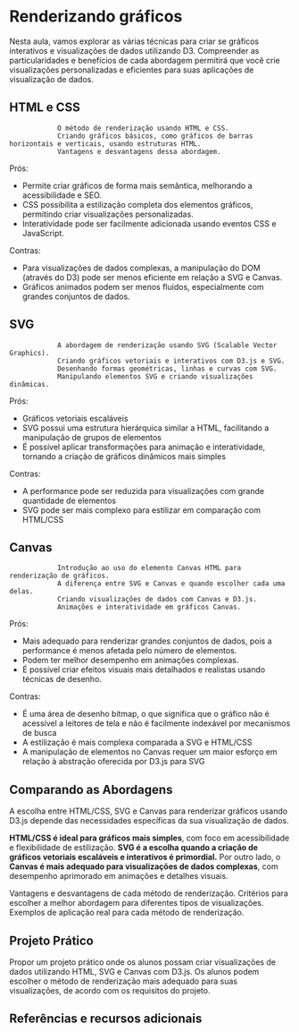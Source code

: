 # Renderizando gráficos

Nesta aula, vamos explorar as várias técnicas para criar se gráficos interativos e visualizações de dados utilizando D3. Compreender as particularidades e benefícios de cada abordagem permitirá que você crie visualizações personalizadas e eficientes para suas aplicações de visualização de dados.

## HTML e CSS

				O método de renderização usando HTML e CSS.
				Criando gráficos básicos, como gráficos de barras horizontais e verticais, usando estruturas HTML.
				Vantagens e desvantagens dessa abordagem.

Prós:

- Permite criar gráficos de forma mais semântica, melhorando a acessibilidade e SEO.
- CSS possibilita a estilização completa dos elementos gráficos, permitindo criar visualizações personalizadas.
- Interatividade pode ser facilmente adicionada usando eventos CSS e JavaScript.

Contras:

- Para visualizações de dados complexas, a manipulação do DOM (através do D3) pode ser menos eficiente em relação a SVG e Canvas.
- Gráficos animados podem ser menos fluidos, especialmente com grandes conjuntos de dados.

## SVG

				A abordagem de renderização usando SVG (Scalable Vector Graphics).
				Criando gráficos vetoriais e interativos com D3.js e SVG.
				Desenhando formas geométricas, linhas e curvas com SVG.
				Manipulando elementos SVG e criando visualizações dinâmicas.

Prós:

- Gráficos vetoriais escaláveis
- SVG possui uma estrutura hierárquica similar a HTML, facilitando a manipulação de grupos de elementos
- É possível aplicar transformações para animação e interatividade, tornando a criação de gráficos dinâmicos mais simples

Contras:

- A performance pode ser reduzida para visualizações com grande quantidade de elementos
- SVG pode ser mais complexo para estilizar em comparação com HTML/CSS

## Canvas

				Introdução ao uso do elemento Canvas HTML para renderização de gráficos.
				A diferença entre SVG e Canvas e quando escolher cada uma delas.
				Criando visualizações de dados com Canvas e D3.js.
				Animações e interatividade em gráficos Canvas.

Prós:

- Mais adequado para renderizar grandes conjuntos de dados, pois a performance é menos afetada pelo número de elementos.
- Podem ter melhor desempenho em animações complexas.
- É possível criar efeitos visuais mais detalhados e realistas usando técnicas de desenho.

Contras:

- É uma área de desenho bitmap, o que significa que o gráfico não é acessível a leitores de tela e não é facilmente indexável por mecanismos de busca
- A estilização é mais complexa comparada a SVG e HTML/CSS
- A manipulação de elementos no Canvas requer um maior esforço em relação à abstração oferecida por D3.js para SVG

## Comparando as Abordagens

A escolha entre HTML/CSS, SVG e Canvas para renderizar gráficos usando D3.js depende das necessidades específicas da sua visualização de dados. 

**HTML/CSS é ideal para gráficos mais simples**, com foco em acessibilidade e flexibilidade de estilização. **SVG é a escolha quando a criação de gráficos vetoriais escaláveis e interativos é primordial.** Por outro lado, o **Canvas é mais adequado para visualizações de dados complexas**, com desempenho aprimorado em animações e detalhes visuais.

Vantagens e desvantagens de cada método de renderização.
Critérios para escolher a melhor abordagem para diferentes tipos de visualizações.
Exemplos de aplicação real para cada método de renderização.

## Projeto Prático

Propor um projeto prático onde os alunos possam criar visualizações de dados utilizando HTML, SVG e Canvas com D3.js.
Os alunos podem escolher o método de renderização mais adequado para suas visualizações, de acordo com os requisitos do projeto.

## Referências e recursos adicionais

